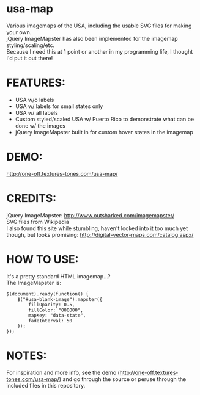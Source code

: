usa-map
================
Various imagemaps of the USA, including the usable SVG files for making your own.<br />
jQuery ImageMapster has also been implemented for the imagemap styling/scaling/etc.<br />
Because I need this at 1 point or another in my programming life, I thought I'd put it out there!

FEATURES:
=========
* USA w/o labels
* USA w/ labels for small states only
* USA w/ all labels
* Custom styled/scaled USA w/ Puerto Rico to demonstrate what can be done w/ the images
* jQuery ImageMapster built in for custom hover states in the imagemap

DEMO:
=====
http://one-off.textures-tones.com/usa-map/

CREDITS:
========
jQuery ImageMapster: http://www.outsharked.com/imagemapster/<br />
SVG files from Wikipedia<br />
I also found this site while stumbling, haven't looked into it too much yet though, but looks promising: http://digital-vector-maps.com/catalog.aspx/

HOW TO USE:
===========
It's a pretty standard HTML imagemap...?<br />
The ImageMapster is:
```
$(document).ready(function() {
	$("#usa-blank-image").mapster({
		fillOpacity: 0.5,
		fillColor: "000000",
		mapKey: "data-state",
		fadeInterval: 50
	});
});
```

NOTES:
======
For inspiration and more info, see the demo (http://one-off.textures-tones.com/usa-map/) and go through the source or peruse through the included files in this repository.